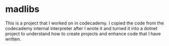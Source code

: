 # madlibs
This is a project that I worked on in codecademy. I copied the code from the codecademy internal interpreter after I wrote it and turned it into a dotnet project to understand how to create projects and enhance code that I have written.
